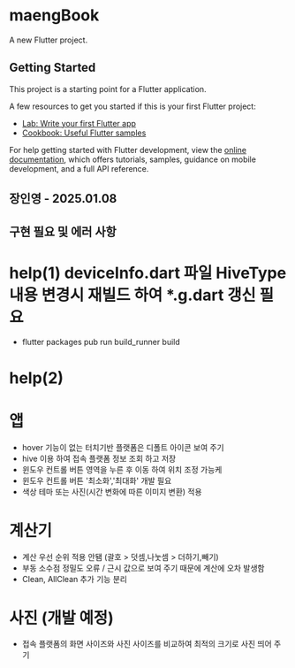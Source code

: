 # maengBook

A new Flutter project.

## Getting Started

This project is a starting point for a Flutter application.

A few resources to get you started if this is your first Flutter project:

- [Lab: Write your first Flutter app](https://docs.flutter.dev/get-started/codelab)
- [Cookbook: Useful Flutter samples](https://docs.flutter.dev/cookbook)

For help getting started with Flutter development, view the
[online documentation](https://docs.flutter.dev/), which offers tutorials,
samples, guidance on mobile development, and a full API reference.

## 장인영 - 2025.01.08

## 구현 필요 및 에러 사항 ##

# help(1) deviceInfo.dart 파일 HiveType 내용 변경시 재빌드 하여 *.g.dart 갱신 필요
- flutter packages pub run build_runner build

# help(2)

# 앱
- hover 기능이 없는 터치기반 플랫폼은 디폴트 아이콘 보여 주기
- hive 이용 하여 접속 플랫폼 정보 조회 하고 저장
- 윈도우 컨트롤 버튼 영역을 누른 후 이동 하여 위치 조정 가능케
- 윈도우 컨트롤 버튼 '최소화','최대화' 개발 필요
- 색상 테마 또는 사진(시간 변화에 따른 이미지 변환) 적용

# 계산기
- 계산 우선 순위 적용 안됌 (괄호 > 덧셈,나눗셈 > 더하기,빼기)
- 부동 소수점 정밀도 오류 / 근시 값으로 보여 주기 때문에 계산에 오차 발생함
- Clean, AllClean 추가 기능 분리

# 사진 (개발 예정)

- 접속 플랫폼의 화면 사이즈와 사진 사이즈를 비교하여 최적의 크기로 사진 띄어 주기


